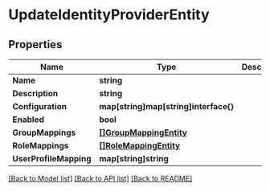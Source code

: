 # UpdateIdentityProviderEntity

## Properties

Name | Type | Description | Notes
------------ | ------------- | ------------- | -------------
**Name** | **string** |  | 
**Description** | **string** |  | [optional] 
**Configuration** | **map[string]map[string]interface{}** |  | 
**Enabled** | **bool** |  | 
**GroupMappings** | [**[]GroupMappingEntity**](GroupMappingEntity.md) |  | [optional] 
**RoleMappings** | [**[]RoleMappingEntity**](RoleMappingEntity.md) |  | [optional] 
**UserProfileMapping** | **map[string]string** |  | [optional] 

[[Back to Model list]](../README.md#documentation-for-models) [[Back to API list]](../README.md#documentation-for-api-endpoints) [[Back to README]](../README.md)



